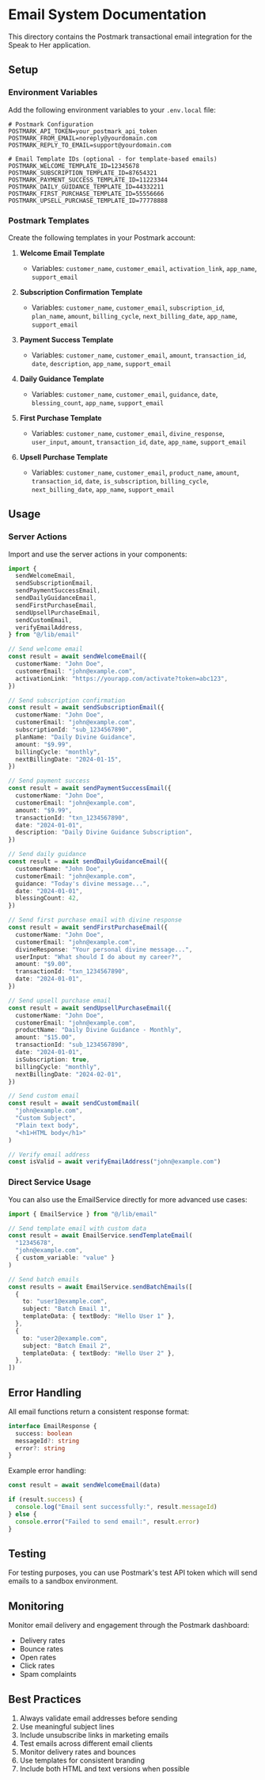 # Email System Documentation

This directory contains the Postmark transactional email integration for the Speak to Her application.

## Setup

### Environment Variables

Add the following environment variables to your `.env.local` file:

```env
# Postmark Configuration
POSTMARK_API_TOKEN=your_postmark_api_token
POSTMARK_FROM_EMAIL=noreply@yourdomain.com
POSTMARK_REPLY_TO_EMAIL=support@yourdomain.com

# Email Template IDs (optional - for template-based emails)
POSTMARK_WELCOME_TEMPLATE_ID=12345678
POSTMARK_SUBSCRIPTION_TEMPLATE_ID=87654321
POSTMARK_PAYMENT_SUCCESS_TEMPLATE_ID=11223344
POSTMARK_DAILY_GUIDANCE_TEMPLATE_ID=44332211
POSTMARK_FIRST_PURCHASE_TEMPLATE_ID=55556666
POSTMARK_UPSELL_PURCHASE_TEMPLATE_ID=77778888
```

### Postmark Templates

Create the following templates in your Postmark account:

1. **Welcome Email Template**

   - Variables: `customer_name`, `customer_email`, `activation_link`, `app_name`, `support_email`

2. **Subscription Confirmation Template**

   - Variables: `customer_name`, `customer_email`, `subscription_id`, `plan_name`, `amount`, `billing_cycle`, `next_billing_date`, `app_name`, `support_email`

3. **Payment Success Template**

   - Variables: `customer_name`, `customer_email`, `amount`, `transaction_id`, `date`, `description`, `app_name`, `support_email`

4. **Daily Guidance Template**

   - Variables: `customer_name`, `customer_email`, `guidance`, `date`, `blessing_count`, `app_name`, `support_email`

5. **First Purchase Template**

   - Variables: `customer_name`, `customer_email`, `divine_response`, `user_input`, `amount`, `transaction_id`, `date`, `app_name`, `support_email`

6. **Upsell Purchase Template**
   - Variables: `customer_name`, `customer_email`, `product_name`, `amount`, `transaction_id`, `date`, `is_subscription`, `billing_cycle`, `next_billing_date`, `app_name`, `support_email`

## Usage

### Server Actions

Import and use the server actions in your components:

```typescript
import {
  sendWelcomeEmail,
  sendSubscriptionEmail,
  sendPaymentSuccessEmail,
  sendDailyGuidanceEmail,
  sendFirstPurchaseEmail,
  sendUpsellPurchaseEmail,
  sendCustomEmail,
  verifyEmailAddress,
} from "@/lib/email"

// Send welcome email
const result = await sendWelcomeEmail({
  customerName: "John Doe",
  customerEmail: "john@example.com",
  activationLink: "https://yourapp.com/activate?token=abc123",
})

// Send subscription confirmation
const result = await sendSubscriptionEmail({
  customerName: "John Doe",
  customerEmail: "john@example.com",
  subscriptionId: "sub_1234567890",
  planName: "Daily Divine Guidance",
  amount: "$9.99",
  billingCycle: "monthly",
  nextBillingDate: "2024-01-15",
})

// Send payment success
const result = await sendPaymentSuccessEmail({
  customerName: "John Doe",
  customerEmail: "john@example.com",
  amount: "$9.99",
  transactionId: "txn_1234567890",
  date: "2024-01-01",
  description: "Daily Divine Guidance Subscription",
})

// Send daily guidance
const result = await sendDailyGuidanceEmail({
  customerName: "John Doe",
  customerEmail: "john@example.com",
  guidance: "Today's divine message...",
  date: "2024-01-01",
  blessingCount: 42,
})

// Send first purchase email with divine response
const result = await sendFirstPurchaseEmail({
  customerName: "John Doe",
  customerEmail: "john@example.com",
  divineResponse: "Your personal divine message...",
  userInput: "What should I do about my career?",
  amount: "$9.00",
  transactionId: "txn_1234567890",
  date: "2024-01-01",
})

// Send upsell purchase email
const result = await sendUpsellPurchaseEmail({
  customerName: "John Doe",
  customerEmail: "john@example.com",
  productName: "Daily Divine Guidance - Monthly",
  amount: "$15.00",
  transactionId: "sub_1234567890",
  date: "2024-01-01",
  isSubscription: true,
  billingCycle: "monthly",
  nextBillingDate: "2024-02-01",
})

// Send custom email
const result = await sendCustomEmail(
  "john@example.com",
  "Custom Subject",
  "Plain text body",
  "<h1>HTML body</h1>"
)

// Verify email address
const isValid = await verifyEmailAddress("john@example.com")
```

### Direct Service Usage

You can also use the EmailService directly for more advanced use cases:

```typescript
import { EmailService } from "@/lib/email"

// Send template email with custom data
const result = await EmailService.sendTemplateEmail(
  "12345678",
  "john@example.com",
  { custom_variable: "value" }
)

// Send batch emails
const results = await EmailService.sendBatchEmails([
  {
    to: "user1@example.com",
    subject: "Batch Email 1",
    templateData: { textBody: "Hello User 1" },
  },
  {
    to: "user2@example.com",
    subject: "Batch Email 2",
    templateData: { textBody: "Hello User 2" },
  },
])
```

## Error Handling

All email functions return a consistent response format:

```typescript
interface EmailResponse {
  success: boolean
  messageId?: string
  error?: string
}
```

Example error handling:

```typescript
const result = await sendWelcomeEmail(data)

if (result.success) {
  console.log("Email sent successfully:", result.messageId)
} else {
  console.error("Failed to send email:", result.error)
}
```

## Testing

For testing purposes, you can use Postmark's test API token which will send emails to a sandbox environment.

## Monitoring

Monitor email delivery and engagement through the Postmark dashboard:

- Delivery rates
- Bounce rates
- Open rates
- Click rates
- Spam complaints

## Best Practices

1. Always validate email addresses before sending
2. Use meaningful subject lines
3. Include unsubscribe links in marketing emails
4. Test emails across different email clients
5. Monitor delivery rates and bounces
6. Use templates for consistent branding
7. Include both HTML and text versions when possible
